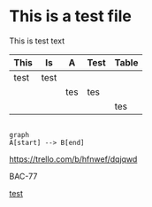# This is a test file

This is test text

| This | Is   | A   | Test | Table |
|------|------|-----|------|-------|
| test | test |     |      |       |
|      |      | tes | tes  |       |
|      |      |     |      | tes   |

```TOC
```

```mermaid
graph
A[start] --> B[end]
```

https://trello.com/b/hfnwef/dqjqwd

BAC-77

[test](./zip_test.zip)